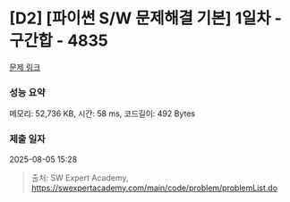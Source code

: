# [D2] [파이썬 S/W 문제해결 기본] 1일차 - 구간합 - 4835 

[문제 링크](https://swexpertacademy.com/main/code/problem/problemDetail.do?contestProbId=AWTLXCuapdcDFAVT) 

### 성능 요약

메모리: 52,736 KB, 시간: 58 ms, 코드길이: 492 Bytes

### 제출 일자

2025-08-05 15:28



> 출처: SW Expert Academy, https://swexpertacademy.com/main/code/problem/problemList.do